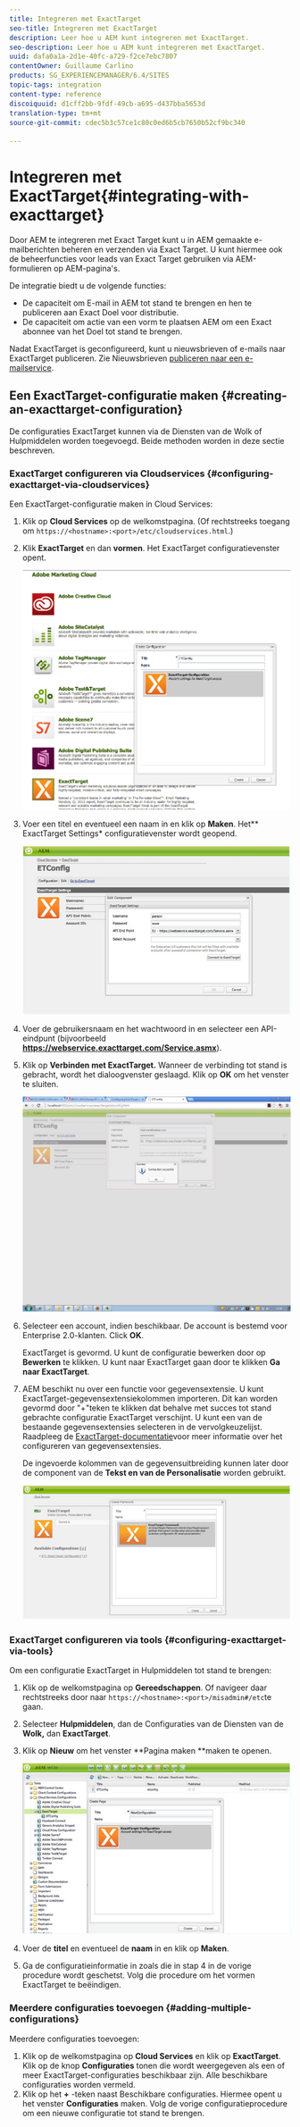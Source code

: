 ```yaml
---
title: Integreren met ExactTarget
seo-title: Integreren met ExactTarget
description: Leer hoe u AEM kunt integreren met ExactTarget.
seo-description: Leer hoe u AEM kunt integreren met ExactTarget.
uuid: dafa0a1a-2d1e-40fc-a729-f2ce7ebc7807
contentOwner: Guillaume Carlino
products: SG_EXPERIENCEMANAGER/6.4/SITES
topic-tags: integration
content-type: reference
discoiquuid: d1cff2bb-9fdf-49cb-a695-d437bba5653d
translation-type: tm+mt
source-git-commit: cdec5b3c57ce1c80c0ed6b5cb7650b52cf9bc340

---
```



# Integreren met ExactTarget{#integrating-with-exacttarget}

Door AEM te integreren met Exact Target kunt u in AEM gemaakte e-mailberichten beheren en verzenden via Exact Target. U kunt hiermee ook de beheerfuncties voor leads van Exact Target gebruiken via AEM-formulieren op AEM-pagina&#39;s.

De integratie biedt u de volgende functies:

* De capaciteit om E-mail in AEM tot stand te brengen en hen te publiceren aan Exact Doel voor distributie.
* De capaciteit om actie van een vorm te plaatsen AEM om een Exact abonnee van het Doel tot stand te brengen.

Nadat ExactTarget is geconfigureerd, kunt u nieuwsbrieven of e-mails naar ExactTarget publiceren. Zie Nieuwsbrieven [publiceren naar een e-mailservice](/help/sites-authoring/personalization.md).

## Een ExactTarget-configuratie maken {#creating-an-exacttarget-configuration}

De configuraties ExactTarget kunnen via de Diensten van de Wolk of Hulpmiddelen worden toegevoegd. Beide methoden worden in deze sectie beschreven.

### ExactTarget configureren via Cloudservices {#configuring-exacttarget-via-cloudservices}

Een ExactTarget-configuratie maken in Cloud Services:

1. Klik op **Cloud Services** op de welkomstpagina. (Of rechtstreeks toegang om `https://<hostname>:<port>/etc/cloudservices.html`.)
1. Klik **ExactTarget** en dan **vormen**. Het ExactTarget configuratievenster opent.

   ![chlimage_1-182](assets/chlimage_1-182.png)

1. Voer een titel en eventueel een naam in en klik op **Maken**. Het** ExactTarget Settings* configuratievenster wordt geopend.

   ![chlimage_1-31](assets/chlimage_1-31.jpeg)

1. Voer de gebruikersnaam en het wachtwoord in en selecteer een API-eindpunt (bijvoorbeeld **https://webservice.exacttarget.com/Service.asmx**).
1. Klik op **Verbinden met ExactTarget.** Wanneer de verbinding tot stand is gebracht, wordt het dialoogvenster geslaagd. Klik op **OK** om het venster te sluiten.

   ![chlimage_1-32](assets/chlimage_1-32.jpeg)

1. Selecteer een account, indien beschikbaar. De account is bestemd voor Enterprise 2.0-klanten. Click **OK**.

   ExactTarget is gevormd. U kunt de configuratie bewerken door op **Bewerken** te klikken. U kunt naar ExactTarget gaan door te klikken **Ga naar ExactTarget**.

1. AEM beschikt nu over een functie voor gegevensextensie. U kunt ExactTarget-gegevensextensiekolommen importeren. Dit kan worden gevormd door &quot;+&quot;teken te klikken dat behalve met succes tot stand gebrachte configuratie ExactTarget verschijnt. U kunt een van de bestaande gegevensextensies selecteren in de vervolgkeuzelijst. Raadpleeg de [ExactTarget-documentatie](https://help.exacttarget.com/en/documentation/exacttarget/subscribers/data_extensions_and_data_relationships)voor meer informatie over het configureren van gegevensextensies.

   De ingevoerde kolommen van de gegevensuitbreiding kunnen later door de component van de **Tekst en van de Personalisatie** worden gebruikt.

   ![chlimage_1-33](assets/chlimage_1-33.jpeg)

### ExactTarget configureren via tools {#configuring-exacttarget-via-tools}

Om een configuratie ExactTarget in Hulpmiddelen tot stand te brengen:

1. Klik op de welkomstpagina op **Gereedschappen**. Of navigeer daar rechtstreeks door naar `https://<hostname>:<port>/misadmin#/etc`te gaan.
1. Selecteer **Hulpmiddelen**, dan de Configuraties van de Diensten van de **Wolk,** dan **ExactTarget**.
1. Klik op **Nieuw** om het venster **Pagina maken **maken te openen.

   ![chlimage_1-34](assets/chlimage_1-34.jpeg)

1. Voer de **titel** en eventueel de **naam** in en klik op **Maken**.
1. Ga de configuratieinformatie in zoals die in stap 4 in de vorige procedure wordt geschetst. Volg die procedure om het vormen ExactTarget te beëindigen.

### Meerdere configuraties toevoegen {#adding-multiple-configurations}

Meerdere configuraties toevoegen:

1. Klik op de welkomstpagina op **Cloud Services** en klik op **ExactTarget**. Klik op de knop **Configuraties** tonen die wordt weergegeven als een of meer ExactTarget-configuraties beschikbaar zijn. Alle beschikbare configuraties worden vermeld.
1. Klik op het **+** -teken naast Beschikbare configuraties. Hiermee opent u het venster **Configuraties** maken. Volg de vorige configuratieprocedure om een nieuwe configuratie tot stand te brengen.

